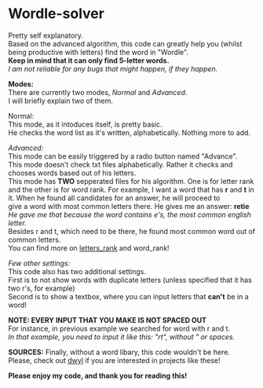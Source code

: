 # Wordle-solver
Pretty self explanatory.  
Based on the advanced algorithm, this code can greatly help you (whilst being productive with letters) find the word in "Wordle".  
**Keep in mind that it can only find 5-letter words.**  
*I am not reliable for any bugs that might happen, if they happen.*  
  
  
  
    
**Modes:**  
There are currently two modes, *Normal* and *Advanced*.  
I will briefly explain two of them.  
  
  
Normal:  
This mode, as it intoduces itself, is pretty basic.  
He checks the word list as it's written, alphabetically. Nothing more to add.  
  
  
*Advanced:*  
This mode can be easily triggered by a radio button named "Advance".  
This mode doesn't check txt files alphabetically. Rather it checks and chooses words based out of his letters.  
This mode has **TWO** sepperated files for his algorithm. One is for letter rank and the other is for word rank.
For example, I want a word that has **r** and **t** in it. When he found all candidates for an answer, he will proceed to  
give a word with most common letters there. He gives me an answer: **retie**  
*He gave me that because the word contains e's, the most common english letter.*  
Besides r and t, which need to be there, he found most common word out of common letters.  
You can find more on [letters_rank](https://github.com/KnifeEater/Wordle-solver/blob/main/WORDLE%20SOLVER/bin/Debug/letters_rank.txt) and word_rank!  


*Few other settings:*  
This code also has two additional settings.  
First is to not show words with duplicate letters (unless specified that it has two r's, for example)  
Second is to show a textbox, where you can input letters that **can't** be in a word!  
  
  
  
**NOTE: EVERY INPUT THAT YOU MAKE IS NOT SPACED OUT**  
For instance, in previous example we searched for word with r and t.  
*In that example, you need to input it like this: "rt", without " or spaces.*  
  
  
**SOURCES:**
Finally, without a word libary, this code wouldn't be here.  
Please, check out [dwyl](https://github.com/dwyl) if you are interested in projects like these!  
  
  
**Please enjoy my code, and thank you for reading this!**
